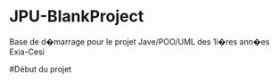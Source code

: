 # JPU-BlankProject
Base de d�marrage pour le projet Jave/POO/UML des 1i�res ann�es Exia-Cesi

#Début du projet